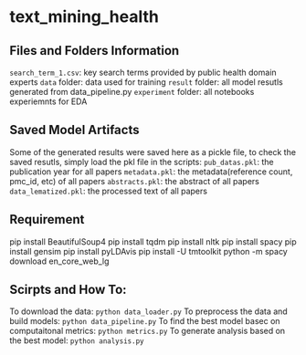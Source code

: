 # text_mining_health

## Files and Folders Information
`search_term_1.csv`: key search terms provided by public health domain experts
`data` folder: data used for training
`result` folder: all model resutls generated from data_pipeline.py
`experiment` folder: all notebooks experiemnts for EDA

## Saved Model Artifacts
Some of the generated results were saved here as a pickle file, to check the saved resutls, simply load the pkl file in the scripts:
`pub_datas.pkl`: the publication year for all papers
`metadata.pkl`: the metadata(reference count, pmc_id, etc) of all papers
`abstracts.pkl`: the abstract of all papers
`data_lematized.pkl`: the processed text of all papers

## Requirement
pip install BeautifulSoup4
pip install tqdm
pip install nltk
pip install spacy
pip install gensim
pip install pyLDAvis
pip install -U tmtoolkit
python -m spacy download en_core_web_lg

## Scirpts and How To:
To download the data: `python data_loader.py`
To preprocess the data and build models: `python data_pipeline.py`
To find the best model basec on computaitonal metrics: `python metrics.py`
To generate analysis based on the best model: `python analysis.py`